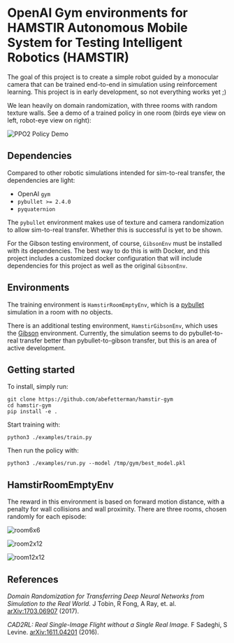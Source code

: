 # OpenAI Gym environments for HAMSTIR Autonomous Mobile System for Testing Intelligent Robotics (HAMSTIR)

The goal of this project is to create a simple robot guided by a monocular camera
that can be trained end-to-end in simulation using reinforcement learning. This 
project is in early development, so not everything works yet ;) 

We lean heavily on domain randomization, with three rooms with random texture walls.
See a demo of a trained policy in one room (birds eye view on left, robot-eye view
  on right):

![PPO2 Policy Demo](https://github.com/abefetterman/hamstir-gym/raw/master/images/train_demo.gif "PPO2 Policy Demo")

## Dependencies

Compared to other robotic simulations intended for sim-to-real transfer, the
dependencies are light:

*  OpenAI `gym`
*  `pybullet >= 2.4.0`
*  `pyquaternion`

The `pybullet` environment makes use of texture and camera randomization to allow
sim-to-real transfer. Whether this is successful is yet to be shown.

For the Gibson testing environment, of course, `GibsonEnv` must be installed with 
its dependencies. The best way to do this is with Docker, and this project includes
a customized docker configuration that will include dependencies for this project
as well as the original `GibsonEnv`.

##  Environments

The training environment is `HamstirRoomEmptyEnv`, which is a 
[pybullet](https://github.com/bulletphysics/bullet3) simulation in a room with 
no objects. 

There is an additional testing environment, `HamstirGibsonEnv`, which uses the 
[Gibson](https://github.com/StanfordVL/GibsonEnv) environment. Currently, the simulation
seems to do pybullet-to-real transfer better than pybullet-to-gibson transfer, but
this is an area of active development.

## Getting started

To install, simply run:

```
git clone https://github.com/abefetterman/hamstir-gym
cd hamstir-gym
pip install -e .
```

Start training with:

```
python3 ./examples/train.py
``` 

Then run the policy with:

```
python3 ./examples/run.py --model /tmp/gym/best_model.pkl
```

## HamstirRoomEmptyEnv

The reward in this environment is based on forward motion distance, with a penalty
for wall collisions and wall proximity. There are three rooms, chosen randomly for
each episode:

![room6x6](https://github.com/abefetterman/hamstir-gym/raw/master/images/room6x6.png "room6x6")

![room2x12](https://github.com/abefetterman/hamstir-gym/raw/master/images/room2x12.png "room6x6")

![room12x12](https://github.com/abefetterman/hamstir-gym/raw/master/images/room12x12.png "room6x6")

## References
 
_Domain Randomization for Transferring Deep Neural Networks from Simulation to the Real World._ 
J Tobin, R Fong, A Ray, et. al. 
[arXiv:1703.06907](https://arxiv.org/abs/1703.06907) (2017).

_CAD2RL: Real Single-Image Flight without a Single Real Image._ 
F Sadeghi, S Levine.
[arXiv:1611.04201](https://arxiv.org/abs/1611.04201) (2016).



